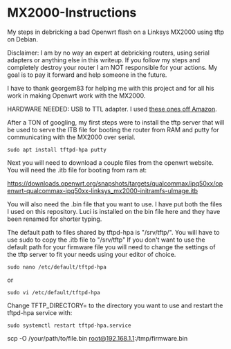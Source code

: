 # MX2000-Instructions
My steps in debricking a bad Openwrt flash on a Linksys MX2000 using tftp on Debian.

Disclaimer: I am by no way an expert at debricking routers, using serial adapters or anything else in this writeup.
If you follow my steps and completely destroy your router I am NOT responsible for your actions.
My goal is to pay it forward and help someone in the future.

I have to thank georgem83 for helping me with this project and for all his work in making Openwrt work with the MX2000.

HARDWARE NEEDED: USB to TTL adapter. I used <a href="https://www.amazon.com/dp/B0D76NNWVW?ref=ppx_yo2ov_dt_b_fed_asin_title">these ones off Amazon</a>.

After a TON of googling, my first steps were to install the tftp server that will be used to serve the ITB file for booting the router from RAM and putty for communicating with the MX2000 over serial.

<code>sudo apt install tftpd-hpa putty</code>

Next you will need to download a couple files from the openwrt website. You will need the .itb file for booting from ram at:

<a href="https://downloads.openwrt.org/snapshots/targets/qualcommax/ipq50xx/openwrt-qualcommax-ipq50xx-linksys_mx2000-initramfs-uImage.itb">https://downloads.openwrt.org/snapshots/targets/qualcommax/ipq50xx/openwrt-qualcommax-ipq50xx-linksys_mx2000-initramfs-uImage.itb</a>

You will also need the .bin file that you want to use. I have put both the files I used on this repository. Luci is installed on the bin file here and they have been renamed for shorter typing.

The default path to files shared by tftpd-hpa is "/srv/tftp/". You will have to use sudo to copy the .itb file to "/srv/tftp"
If you don't want to use the default path for your firmware file you will need to change the settings of the tftp server to fit your needs using your editor of choice.

<code>sudo nano /etc/default/tftpd-hpa</code>

or

<code>sudo vi /etc/default/tftpd-hpa</code>

Change TFTP_DIRECTORY= to the directory you want to use and restart the tftpd-hpa service with:

<code>sudo systemctl restart tftpd-hpa.service</code>

scp -O /your/path/to/file.bin root@192.168.1.1:/tmp/firmware.bin
